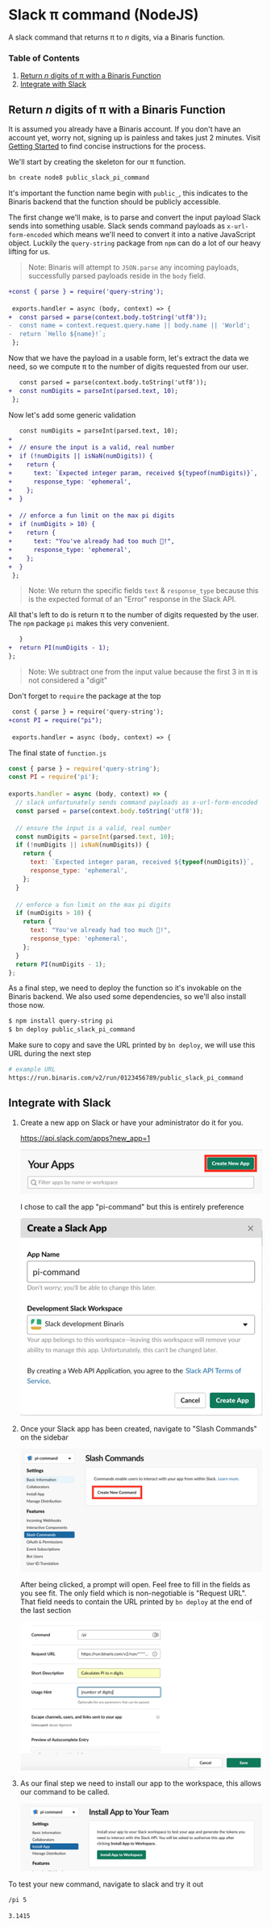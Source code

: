 # Slack π command (NodeJS)

A slack command that returns π to _n_ digits, via a Binaris function.


### Table of Contents
1. [Return _n_ digits of π with a Binaris Function](#calculate-pi)
1. [Integrate with Slack](#integrate-slack)

<a name="calculate-pi"></a>

## Return _n_ digits of π with a Binaris Function

It is assumed you already have a Binaris account. If you don't have an account yet, worry not, signing up is painless and takes just 2 minutes. Visit [Getting Started](https://dev.binaris.com/tutorials/nodejs/getting-started/) to find concise instructions for the process.

We'll start by creating the skeleton for our π function.

```bash
bn create node8 public_slack_pi_command
```

It's important the function name begin with `public_`, this indicates to the Binaris backend that the function should be publicly accessible.

The first change we'll make, is to parse and convert the input payload Slack sends into something usable. Slack sends command payloads as `x-url-form-encoded` which means we'll need to convert it into a native JavaScript object. Luckily the `query-string` package from `npm` can do a lot of our heavy lifting for us.

> Note: Binaris will attempt to `JSON.parse` any incoming payloads, successfully parsed payloads reside in the `body` field.

```diff
+const { parse } = require('query-string');

 exports.handler = async (body, context) => {
+  const parsed = parse(context.body.toString('utf8'));
-  const name = context.request.query.name || body.name || 'World';
-  return `Hello ${name}!`;
 };
```

Now that we have the payload in a usable form, let's extract the data we need, so we compute π to the number of digits requested from our user.

```diff
   const parsed = parse(context.body.toString('utf8'));
+  const numDigits = parseInt(parsed.text, 10);
 };
```

Now let's add some generic validation

```diff
   const numDigits = parseInt(parsed.text, 10);
+
+  // ensure the input is a valid, real number
+  if (!numDigits || isNaN(numDigits)) {
+    return {
+      text: `Expected integer param, received ${typeof(numDigits)}`,
+      response_type: 'ephemeral',
+    };
+  }

+  // enforce a fun limit on the max pi digits
+  if (numDigits > 10) {
+    return {
+      text: "You've already had too much 🥧!",
+      response_type: 'ephemeral',
+    };
+  }
 };
```

> Note: We return the specific fields `text` & `response_type` because this is the expected format of an "Error" response in the Slack API.

All that's left to do is return π to the number of digits requested by the user. The `npm` package `pi` makes this very convenient.


```diff
   }
+  return PI(numDigits - 1);
};

```

> Note: We subtract one from the input value because the first 3 in π is not considered a "digit"

Don't forget to `require` the package at the top

```diff
 const { parse } = require('query-string');
+const PI = require("pi");

 exports.handler = async (body, context) => {
```

The final state of `function.js`

```JavaScript
const { parse } = require('query-string');
const PI = require('pi');

exports.handler = async (body, context) => {
  // slack unfortunately sends command payloads as x-url-form-encoded
  const parsed = parse(context.body.toString('utf8'));

  // ensure the input is a valid, real number
  const numDigits = parseInt(parsed.text, 10);
  if (!numDigits || isNaN(numDigits)) {
    return {
      text: `Expected integer param, received ${typeof(numDigits)}`,
      response_type: 'ephemeral',
    };
  }

  // enforce a fun limit on the max pi digits
  if (numDigits > 10) {
    return {
      text: "You've already had too much 🥧!",
      response_type: 'ephemeral',
    };
  }
  return PI(numDigits - 1);
};
```

As a final step, we need to deploy the function so it's invokable on the Binaris backend. We also used some dependencies, so we'll also install those now.

```bash
$ npm install query-string pi
$ bn deploy public_slack_pi_command
```

Make sure to copy and save the URL printed by `bn deploy`, we will use this URL during the next step

```bash
# example URL
https://run.binaris.com/v2/run/0123456789/public_slack_pi_command
```

<a name="integrate-slack"></a>

## Integrate with Slack

1. Create a new app on Slack or have your administrator do it for you.
  
    https://api.slack.com/apps?new_app=1

    ![create-app](./assets/create-app.png)

    I chose to call the app "pi-command" but this is entirely preference

    ![create-app-confirm](./assets/create-app-confirm.png)

1. Once your Slack app has been created, navigate to "Slash Commands" on the sidebar

    ![create-slash-command](./assets/create-slash-command.png)

   After being clicked, a prompt will open. Feel free to fill in the fields as you see fit. The only field which is non-negotiable is "Request URL". That field needs to contain the URL printed by `bn deploy` at the end of the last section

    ![slash-command-confirm](./assets/slash-command-confirm.png)

1. As our final step we need to install our app to the workspace, this allows our command to be called.

    ![install-app](./assets/install-app.png)


To test your new command, navigate to slack and try it out

```
/pi 5

3.1415
```